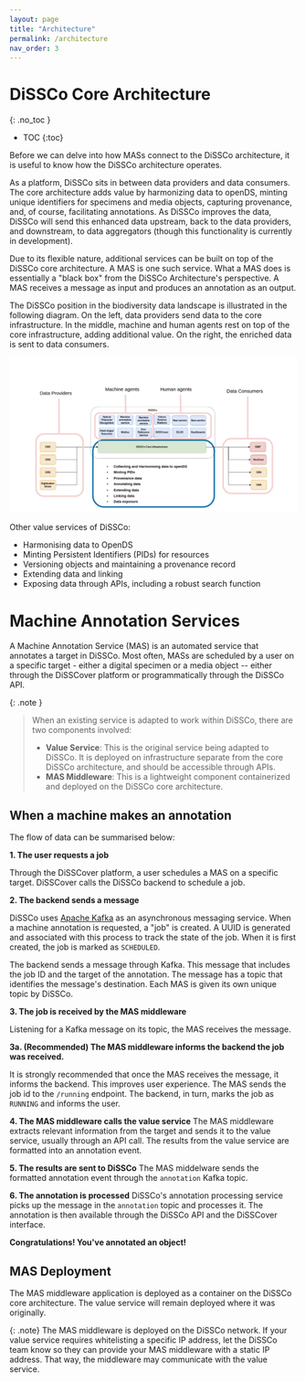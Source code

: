 ```yaml
---
layout: page
title: "Architecture"
permalink: /architecture
nav_order: 3
---
```


# DiSSCo Core Architecture

{: .no_toc }

- TOC
{:toc}

Before we can delve into how MASs connect to the DiSSCo architecture, it is useful to know how the
DiSSCo architecture operates.

As a platform, DiSSCo sits in between data providers and data consumers. The core architecture adds
value by harmonizing data to openDS, minting unique identifiers for specimens and media objects,
capturing provenance, and, of course, facilitating annotations. As DiSSCo improves the data, DiSSCo
will send this enhanced data upstream, back to the data providers, and downstream, to data
aggregators (though this functionality is currently in development).

Due to its flexible nature, additional services can be built on top of the DiSSCo core architecture.
A MAS is one such service. What a MAS does is essentially a "black box" from the DiSSCo
Architecture's perspective. A MAS receives a message as input and produces an annotation as an
output.

The DiSSCo position in the biodiversity data landscape is illustrated in the following diagram. On
the left, data providers send data to the core infrastructure. In the middle, machine and human
agents rest on top of the
core infrastructure, adding additional value. On the right, the enriched data is sent to data
consumers.

![DiSSCo's position in the biodiversity data landscape](assets/DiSSCo_Architecture.png)

Other value services of DiSSCo:

- Harmonising data to OpenDS
- Minting Persistent Identifiers (PIDs) for resources
- Versioning objects and maintaining a provenance record
- Extending data and linking
- Exposing data through APIs, including a robust search function

# Machine Annotation Services

A Machine Annotation Service (MAS)  is an automated service that annotates a target in DiSSCo. Most
often, MASs are scheduled by a user on a specific target - either a digital specimen or a media
object -- either through the DiSSCover platform or programmatically through the DiSSCo API.

{: .note }
> When an existing service is adapted to work within DiSSCo, there are two components involved:
>
> - **Value Service**: This is the original service being adapted to DiSSCo. It is deployed on
    infrastructure separate from the core DiSSCo architecture, and should be accessible through
    APIs.
> - **MAS Middleware**: This is a lightweight component containerized and deployed on the DiSSCo
    core
    architecture.

## When a machine makes an annotation

The flow of data can be summarised below:

**1. The user requests a job**

Through the DiSSCover platform, a user schedules a MAS on a specific target. DiSSCover calls the
DiSSCo backend to schedule a job.

**2. The backend sends a message**

DiSSCo uses [Apache Kafka](https://kafka.apache.org/) as an asynchronous messaging service. When a
machine annotation is requested, a "job" is created. A UUID is generated and associated with this
process to track the state of the job. When it is first created, the job is marked as `SCHEDULED`.

The backend sends a message through Kafka. This message that includes the job ID and the target of
the annotation. The message has a topic that identifies the message's destination. Each MAS is given
its own unique topic by DiSSCo.

**3. The job is received by the MAS middleware**

Listening for a Kafka message on its topic, the MAS receives the message.

**3a. (Recommended) The MAS middleware informs the backend the job was received.**

It is strongly recommended that once the MAS receives the message, it informs the backend. This
improves user experience. The MAS sends the job id to the `/running` endpoint. The backend, in turn,
marks the job as `RUNNING` and informs the user.

**4. The MAS middleware calls the value service**
The MAS middleware extracts relevant information from the target and sends it to the value service,
usually through an API call. The results from the value service are formatted into an annotation
event.

**5. The results are sent to DiSSCo**
The MAS middelware sends the formatted annotation event through the `annotation` Kafka topic.

**6. The annotation is processed**
DiSSCo's annotation processing service picks up the message in the `annotation` topic and processes
it. The annotation is then available through the DiSSCo API and the DiSSCover interface.

**Congratulations! You've annotated an object!**

## MAS Deployment

The MAS middleware application is deployed as a container on the DiSSCo core architecture. The value
service will remain deployed where it was originally.

{: .note}
The MAS middleware is deployed on the DiSSCo network. If your value service requires whitelisting a
specific IP address, let the DiSSCo team know so they can provide your MAS middleware with a static
IP address. That way, the middleware may communicate with the value service. 

